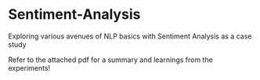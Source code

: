 # Sentiment-Analysis
Exploring various avenues of NLP basics with Sentiment Analysis as a case study

Refer to the attached pdf for a summary and learnings from the experiments!
